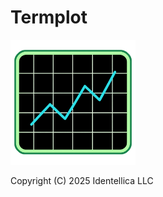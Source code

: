 # Termplot

<img src="raw-images/termplot-1.png" width="200" height="200" alt="termplot logo">

Copyright (C) 2025 Identellica LLC
